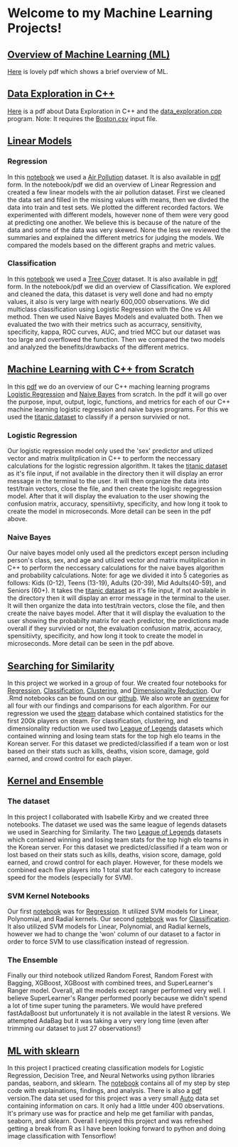 # Welcome to my Machine Learning Projects!
## [Overview of Machine Learning (ML)](https://github.com/BridgetteBXP13/CS-4375.003---Intoduction-to-Machine-Learning "Intro to Machine Learning Github")
[Here](Overview%20of%20ML.pdf "Overview of ML.pdf") is lovely pdf which shows a brief overview of ML.

## [Data Exploration in C++](https://github.com/BridgetteBXP13/CS-4375.003---Intoduction-to-Machine-Learning/tree/main/Data%20Exploration "Data Exploration Github")
[Here](Data%20Exploration/Data%20Exploration%20in%20C%2B%2B.pdf "Data Exploration in C++.pdf") is a pdf about Data Exploration in C++ and the [data_exploration.cpp](Data%20Exploration/data_exploration.cpp "data_exploration.cpp") program. Note: It requires the [Boston.csv](Data%20Exploration/Boston.csv "Boston.csv") input file.

## [Linear Models](https://github.com/BridgetteBXP13/CS-4375.003---Intoduction-to-Machine-Learning/tree/main/Linear%20Models "Linear Models Github")

### Regression
In this [notebook](Linear%20Models/Regression/Regression.Rmd "Regression.Rmd") we used a [Air Pollution](Linear%20Models/Regression/Air_Pollution.csv "Air_Pollution.csv") dataset. It is also available in [pdf](Linear%20Models/Regression/Regression.pdf "Regression.pdf") form. In the notebook/pdf we did an overview of Linear Regression and created a few linear models with the air pollution dataset. First we cleaned the data set and filled in the missing values with means, then we divded the data into train and test sets. We plotted the different recorded factors. We experimented with different models, however none of them were very good at predicting one another. We believe this is because of the nature of the data and some of the data was very skewed. None the less we reviewed the summaries and explained the different metrics for judging the models. We compared the models based on the different graphs and metric values. 

### Classification
In this [notebook](Linear%20Models/Classification/Classification.Rmd "Classification.Rmd") we used a [Tree Cover](Linear%20Models/Classification/covtype.csv "covtype.csv") dataset. It is also available in [pdf](Linear%20Models/Classification/Classification.pdf "Classification.pdf") form. In the notebook/pdf we did an overview of Classification. We explored and cleaned the data, this dataset is very well done and had no empty values, it also is very large with nearly 600,000 observations. We did multiclass classification using Logistic Regression with the One vs All method. Then we used Naive Bayes Models and evaluated both. Then we evaluated the two with their metrics such as accurracy, sensitivity, specificity, kappa, ROC curves, AUC, and tried MCC but our dataset was too large and overflowed the function. Then we compared the two models and analyzed the benefits/drawbacks of the different metrics.

## [Machine Learning with C++ from Scratch](https://github.com/BridgetteBXP13/CS-4375.003---Intoduction-to-Machine-Learning/tree/main/ML%20Algorithms%20from%20Scratch "ML Algorithms from Scratch Github")
In this [pdf](ML%20Algorithms%20from%20Scratch/Machine%20Learning%20with%20C%2B%2B.pdf "Machine Learning with C++.pdf") we do an overview of our C++ maching learning programs [Logistic Regression](ML%20Algorithms%20from%20Scratch/LogisticRegression.cpp "Logistic Regression.cpp") and [Naive Bayes](ML%20Algorithms%20from%20Scratch/NaiveBayes.cpp "NaiveBayes.cpp") from scratch. In the pdf it will go over the purpose, input, output, logic, functions, and metrics for each of our C++ machine learning logistic regression and naive bayes programs. For this we used the [titanic dataset](ML%20Algorithms%20from%20Scratch/titanic_project.csv "titanic_project.csv") to classify if a person survivied or not.

### Logistic Regression

Our logistic regression model only used the 'sex' predictor and utlized vector and matrix mulitplication in C++ to perform the neccessary calculations for the logistic regression algorithm. It takes the [titanic dataset](ML%20Algorithms%20from%20Scratch/titanic_project.csv "titanic_project.csv") as it's file input, if not available in the directory then it will display an error message in the terminal to the user. It will then organize the data into test/train vectors, close the file, and then create the logisitc regegression model. After that it will display the evaluation to the user showing the confusion matrix, accuracy, spensitiivty, specificity, and how long it took to create the model in microseconds. More detail can be seen in the pdf above.

### Naive Bayes

Our naive bayes model only used all the predictors except person including person's class, sex, and age and utlized vector and matrix mulitplication in C++ to perform the neccessary calculations for the naive bayes algorithm and probability calculations. Note: for age we divided it into 5 categories as follows: Kids (0-12), Teens (13-19), Adults (20-39), Mid Adults(40-59), and Seniors (60+). It takes the [titanic dataset](ML%20Algorithms%20from%20Scratch/titanic_project.csv "titanic_project.csv") as it's file input, if not available in the directory then it will display an error message in the terminal to the user. It will then organize the data into test/train vectors, close the file, and then create the naive bayes model. After that it will display the evaluation to the user showing the probabilty matrix for each predictor, the predictions made overall if they survivied or not, the evaluation confusion matrix, accuracy, spensitiivty, specificity, and how long it took to create the model in microseconds. More detail can be seen in the pdf above.

## [Searching for Similarity](https://github.com/BridgetteBXP13/CS-4375.003---Intoduction-to-Machine-Learning/tree/main/Searching%20for%20Similarity "Searching for Similarity Github")
In this project we worked in a group of four. We created four notebooks for [Regression](Searching%20for%20Similarity/Regression.pdf "Regression.pdf"), [Classification](Searching%20for%20Similarity/Classification.pdf "Classification.pdf"), [Clustering](Searching%20for%20Similarity/Clustering.pdf "Clustering.pdf"), and [Dimensionality Reduction](Searching%20for%20Similarity/Dimensionality_Reduction.pdf "Dimensionality_Reduction.pdf"). Our .Rmd notebooks can be found on our [github](https://github.com/BridgetteBXP13/CS-4375.003---Intoduction-to-Machine-Learning/tree/main/Searching%20for%20Similarity "Searching for Similarity GitHub"). We also wrote an [overview](Searching%20for%20Similarity/Searching%20for%20Similarity_NarrativeDoc.pdf "Searching for Similarity_Narrative.pdf") for all four with our findings and comparisons for each algorithm. For our regression we used the [steam](Searching%20for%20Similarity/Steam_Data/steam_amended_first_200k_players.csv.zip "steam_amended_first_200k_players.csv.zip") database which contained statistics for the first 200k players on steam. For classification, clustering, and dimensionality reduction we used two [League of Legends](Searching%20for%20Similarity/League_Data/league_korea_high_elo_team_stats.zip "league_korea_high_elo_team_stats.zip") datasets which contained winning and losing team stats for the top high elo teams in the Korean server. For this dataset we predicted/classified if a team won or lost based on their stats such as kills, deaths, vision score, damage, gold earned, and crowd control for each player.


## [Kernel and Ensemble](https://github.com/BridgetteBXP13/CS-4375.003---Intoduction-to-Machine-Learning/tree/main/Kernel%20and%20Ensemble%20Methods "Kernel and Ensemble Methods Github")
### The dataset
In this project I collaborated with Isabelle Kirby and we created three notebooks. The dataset we used was the same league of legends datasets we used in Searching for Similarity. The two [League of Legends](Kernel%20and%20Ensemble/League_Data/league_korea_high_elo_team_stats.zip "league_korea_high_elo_team_stats.zip") datasets which contained winning and losing team stats for the top high elo teams in the Korean server. For this dataset we predicted/classified if a team won or lost based on their stats such as kills, deaths, vision score, damage, gold earned, and crowd control for each player. However, for these models we combined each five players into 1 total stat for each category to increase speed for the models (especially for SVM). 
### SVM Kernel Notebooks
Our first [notebook](Kernel%20and%20Ensemble%20Methods/Regression.Rmd "Regression.Rmd") was for [Regression](Kernel%20and%20Ensemble%20Methods/Regression.pdf "Regression.pdf"). It utilized SVM models for Linear, Polynomial, and Radial kernels. Our second [notebook](Kernel%20and%20Ensemble%20Methods/Classification.Rmd "Classification.Rmd") was for [Classification](Kernel%20and%20Ensemble%20Methods/Classification.pdf "Classification.pdf"). It also utilized SVM models for Linear, Polynomial, and Radial kernels, however we had to change the 'won' column of our dataset to a factor in order to force SVM to use classification instead of regression. 
### The Ensemble
Finally our third notebook utilized Random Forest, Random Forest with Bagging, XGBoost, XGBoost with combined trees, and SuperLearner's Ranger model. Overall, all the models except ranger performed very well. I believe SuperLearner's Ranger performed poorly because we didn't spend a lot of time super tuning the parameters. We would have prefered fastAdaBoost but unfortunately it is not available in the latest R versions. We attempted AdaBag but it was taking a very very long time (even after trimming our dataset to just 27 observations!)

## [ML with sklearn](https://github.com/BridgetteBXP13/CS-4375.003---Intoduction-to-Machine-Learning/tree/main/ML%20with%20sklearn "ML with sklearn Github")
In this project I practiced creating classification models for Logistic Regression, Decision Tree, and Neural Networks using python libraries pandas, seaborn, and sklearn. The [notebook](ML%20with%20sklearn/ML_with_skLearn.ipynb "ML_with_skLearn.ipynb") contains all of my step by step code with explainations, findings, and analysis. There is also a [pdf](ML%20with%20sklearn/ML_with_skLearn.pdf "ML_with_skLearn.pdf") version.The data set used for this project was a very small [Auto](ML%20with%20sklearn/Auto.csv "Auto.csv") data set containing information on cars. It only had a little under 400 observations. It's primary use was for practice and help me get familiar with pandas, seaborn, and sklearn. Overall I enjoyed this project and was refreshed getting a break from R as I have been looking forward to python and doing image classification with Tensorflow!
